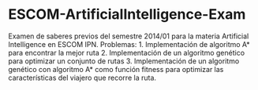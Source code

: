 ESCOM-ArtificialIntelligence-Exam
=================================

Examen de saberes previos del semestre 2014/01 para la materia Artificial Intelligence en ESCOM IPN.  Problemas: 1. Implementación de algoritmo A* para encontrar la mejor ruta 2. Implementación de un algoritmo genético para optimizar un conjunto de rutas 3. Implementación de un algoritmo genético con algoritmo A* como función fitness para optimizar las características del viajero que recorre la ruta.
